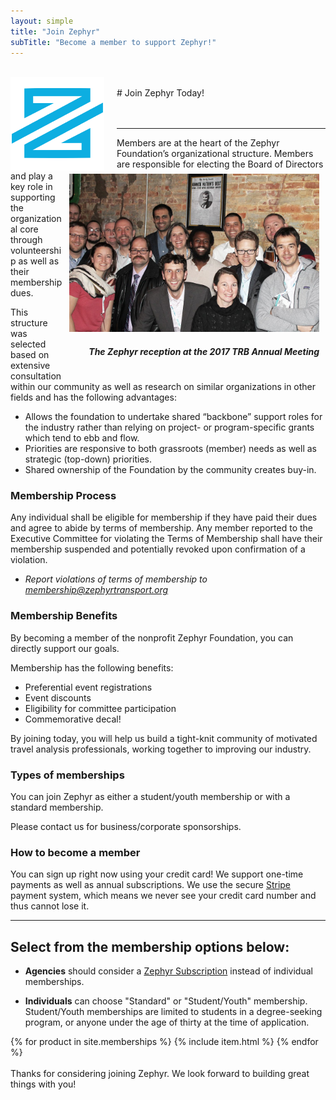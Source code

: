 ```yaml
---
layout: simple
title: "Join Zephyr"
subTitle: "Become a member to support Zephyr!"
---
```


<br/>
<img src="/img/logo-small.png" width="150px" style="float:left; margin-right:20px;" />
<br/>
# Join Zephyr Today!

<br/>
<br/>
<br/>

---

<div style="float:right; margin: 5px 10px;">
<img src="/img/reception.jpg" width="400px" />
<h5 style="text-align:right;"><i>The Zephyr reception at the 2017 TRB Annual Meeting</i></h5>
</div>

Members are at the heart of the Zephyr Foundation’s organizational structure.  Members are responsible for electing the Board of Directors and play a key role in supporting the organizational core through volunteership as well as their membership dues.

This structure was selected based on extensive consultation within our community as well as research on similar organizations in other fields and has the following advantages:
- Allows the foundation to undertake shared “backbone” support roles for the industry rather than relying on project- or program-specific grants which tend to ebb and flow.
- Priorities are responsive to both grassroots (member) needs as well as strategic (top-down) priorities.
- Shared ownership of the Foundation by the community creates buy-in.

### Membership Process

Any individual shall be eligible for membership if they have paid their dues and agree to abide by terms of membership. Any member reported to the Executive Committee for violating the Terms of Membership shall have their membership suspended and potentially revoked upon confirmation of a violation.
- *Report violations of terms of membership to [membership@zephyrtransport.org](mailto:membership@zephyrtransport.org)*

### Membership Benefits

By becoming a member of the nonprofit Zephyr Foundation, you can directly support our goals.

Membership has the following benefits:

- Preferential event registrations
- Event discounts
- Eligibility for committee participation
- Commemorative decal!

By joining today, you will help us build a tight-knit community of motivated travel analysis professionals, working together to improving our industry.

### Types of memberships

You can join Zephyr as either a student/youth membership or with a standard membership.

Please contact us for business/corporate sponsorships.

### How to become a member

You can sign up right now using your credit card! We support one-time payments as well as annual subscriptions. We use the secure [Stripe](https://stripe.com) payment system, which means we never see your credit card number and thus cannot lose it.

<!-- stripe -->

---

## Select from the membership options below:

- **Agencies** should consider a [Zephyr Subscription](/subscriptions) instead of individual memberships.

- **Individuals** can choose "Standard" or "Student/Youth" membership. Student/Youth memberships are limited to students in a degree-seeking program, or anyone under the age of thirty at the time of application.

<div class="striperow">
  {% for product in site.memberships %}
    {% include item.html %}
  {% endfor %}
</div>

<br/>
Thanks for considering joining Zephyr. We look forward to building great things with you!


<br/><br/><br/><br/><br/>